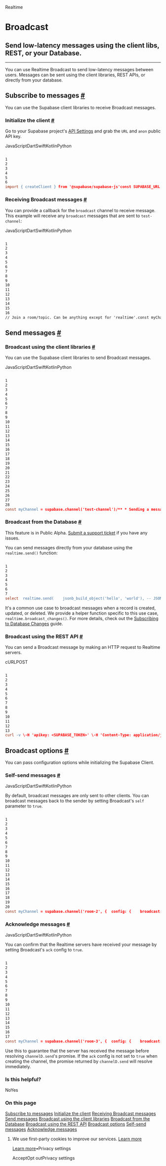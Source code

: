 Realtime

# Broadcast

## Send low-latency messages using the client libs, REST, or your Database.

* * *

You can use Realtime Broadcast to send low-latency messages between users. Messages can be sent using the client libraries, REST APIs, or directly from your database.

## Subscribe to messages [\#](https://supabase.com/docs/guides/realtime/broadcast\#subscribe-to-messages)

You can use the Supabase client libraries to receive Broadcast messages.

### Initialize the client [\#](https://supabase.com/docs/guides/realtime/broadcast\#initialize-the-client)

Go to your Supabase project's [API Settings](https://supabase.com/dashboard/project/_/settings/api) and grab the `URL` and `anon` public API key.

JavaScriptDartSwiftKotlinPython

```flex

1
2
3
4
5
6
import { createClient } from '@supabase/supabase-js'const SUPABASE_URL = 'https://<project>.supabase.co'const SUPABASE_KEY = '<your-anon-key>'const supabase = createClient(SUPABASE_URL, SUPABASE_KEY)
```

### Receiving Broadcast messages [\#](https://supabase.com/docs/guides/realtime/broadcast\#receiving-broadcast-messages)

You can provide a callback for the `broadcast` channel to receive message. This example will receive any `broadcast` messages that are sent to `test-channel`:

JavaScriptDartSwiftKotlinPython

```flex

1
2
3
4
5
6
7
8
9
10
11
12
13
14
15
16
// Join a room/topic. Can be anything except for 'realtime'.const myChannel = supabase.channel('test-channel')// Simple function to log any messages we receivefunction messageReceived(payload) {  console.log(payload)}// Subscribe to the ChannelmyChannel  .on(    'broadcast',    { event: 'shout' }, // Listen for "shout". Can be "*" to listen to all events    (payload) => messageReceived(payload)  )  .subscribe()
```

## Send messages [\#](https://supabase.com/docs/guides/realtime/broadcast\#send-messages)

### Broadcast using the client libraries [\#](https://supabase.com/docs/guides/realtime/broadcast\#broadcast-using-the-client-libraries)

You can use the Supabase client libraries to send Broadcast messages.

JavaScriptDartSwiftKotlinPython

```flex

1
2
3
4
5
6
7
8
9
10
11
12
13
14
15
16
17
18
19
20
21
22
23
24
25
26
27
28
const myChannel = supabase.channel('test-channel')/** * Sending a message before subscribing will use HTTP */myChannel  .send({    type: 'broadcast',    event: 'shout',    payload: { message: 'Hi' },  })  .then((resp) => console.log(resp))/** * Sending a message after subscribing will use Websockets */myChannel.subscribe((status) => {  if (status !== 'SUBSCRIBED') {    return null  }  myChannel.send({    type: 'broadcast',    event: 'shout',    payload: { message: 'Hi' },  })})
```

### Broadcast from the Database [\#](https://supabase.com/docs/guides/realtime/broadcast\#broadcast-from-the-database)

This feature is in Public Alpha. [Submit a support ticket](https://supabase.help/) if you have any issues.

You can send messages directly from your database using the `realtime.send()` function:

```flex

1
2
3
4
5
6
7
select  realtime.send(    jsonb_build_object('hello', 'world'), -- JSONB Payload    'event', -- Event name    'topic', -- Topic    false -- Public / Private flag  );
```

It's a common use case to broadcast messages when a record is created, updated, or deleted. We provide a helper function specific to this use case, `realtime.broadcast_changes()`. For more details, check out the [Subscribing to Database Changes](https://supabase.com/docs/guides/realtime/subscribing-to-database-changes) guide.

### Broadcast using the REST API [\#](https://supabase.com/docs/guides/realtime/broadcast\#broadcast-using-the-rest-api)

You can send a Broadcast message by making an HTTP request to Realtime servers.

cURLPOST

```flex

1
2
3
4
5
6
7
8
9
10
11
12
13
curl -v \-H 'apikey: <SUPABASE_TOKEN>' \-H 'Content-Type: application/json' \--data-raw '{  "messages": [    {      "topic": "test",      "event": "event",      "payload": { "test": "test" }    }  ]}' \'https://<PROJECT_REF>.supabase.co/realtime/v1/api/broadcast'
```

## Broadcast options [\#](https://supabase.com/docs/guides/realtime/broadcast\#broadcast-options)

You can pass configuration options while initializing the Supabase Client.

### Self-send messages [\#](https://supabase.com/docs/guides/realtime/broadcast\#self-send-messages)

JavaScriptDartSwiftKotlinPython

By default, broadcast messages are only sent to other clients. You can broadcast messages back to the sender by setting Broadcast's `self` parameter to `true`.

```flex

1
2
3
4
5
6
7
8
9
10
11
12
13
14
15
16
17
18
19
20
const myChannel = supabase.channel('room-2', {  config: {    broadcast: { self: true },  },})myChannel.on(  'broadcast',  { event: 'test-my-messages' },  (payload) => console.log(payload))myChannel.subscribe((status) => {  if (status !== 'SUBSCRIBED') { return }  channelC.send({    type: 'broadcast',    event: 'test-my-messages',    payload: { message: 'talking to myself' },  })})
```

### Acknowledge messages [\#](https://supabase.com/docs/guides/realtime/broadcast\#acknowledge-messages)

JavaScriptDartSwiftKotlinPython

You can confirm that the Realtime servers have received your message by setting Broadcast's `ack` config to `true`.

```flex

1
2
3
4
5
6
7
8
9
10
11
12
13
14
15
16
17
const myChannel = supabase.channel('room-3', {  config: {    broadcast: { ack: true },  },})myChannel.subscribe(async (status) => {  if (status !== 'SUBSCRIBED') { return }  const serverResponse = await myChannel.send({    type: 'broadcast',    event: 'acknowledge',    payload: {},  })  console.log('serverResponse', serverResponse)})
```

Use this to guarantee that the server has received the message before resolving `channelD.send`'s promise. If the `ack` config is not set to `true` when creating the channel, the promise returned by `channelD.send` will resolve immediately.

### Is this helpful?

NoYes

### On this page

[Subscribe to messages](https://supabase.com/docs/guides/realtime/broadcast#subscribe-to-messages) [Initialize the client](https://supabase.com/docs/guides/realtime/broadcast#initialize-the-client) [Receiving Broadcast messages](https://supabase.com/docs/guides/realtime/broadcast#receiving-broadcast-messages) [Send messages](https://supabase.com/docs/guides/realtime/broadcast#send-messages) [Broadcast using the client libraries](https://supabase.com/docs/guides/realtime/broadcast#broadcast-using-the-client-libraries) [Broadcast from the Database](https://supabase.com/docs/guides/realtime/broadcast#broadcast-from-the-database) [Broadcast using the REST API](https://supabase.com/docs/guides/realtime/broadcast#broadcast-using-the-rest-api) [Broadcast options](https://supabase.com/docs/guides/realtime/broadcast#broadcast-options) [Self-send messages](https://supabase.com/docs/guides/realtime/broadcast#self-send-messages) [Acknowledge messages](https://supabase.com/docs/guides/realtime/broadcast#acknowledge-messages)

1. We use first-party cookies to improve our services. [Learn more](https://supabase.com/privacy#8-cookies-and-similar-technologies-used-on-our-european-services)



   [Learn more](https://supabase.com/privacy#8-cookies-and-similar-technologies-used-on-our-european-services)•Privacy settings





   AcceptOpt outPrivacy settings